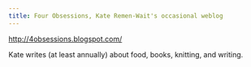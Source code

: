 ```yaml
---
title: Four Obsessions, Kate Remen-Wait's occasional weblog
---
```

http://4obsessions.blogspot.com/

Kate writes (at least annually) about food, books, knitting, and writing.
